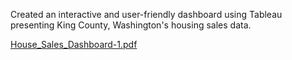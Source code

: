 Created an interactive and user-friendly dashboard using Tableau presenting King County, Washington's housing sales data.

[House_Sales_Dashboard-1.pdf](https://github.com/anikareaza/HouseSales_Visualization/files/13865952/House_Sales_Dashboard-1.pdf)
